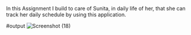 In this Assignment I build to care of Sunita, in daily life of her, that she can
track her daily schedule by using this application.



#output
![Screenshot (18)](https://user-images.githubusercontent.com/121540739/227218122-21d380ba-b9de-4c9f-9d21-38685e961ba1.png)
